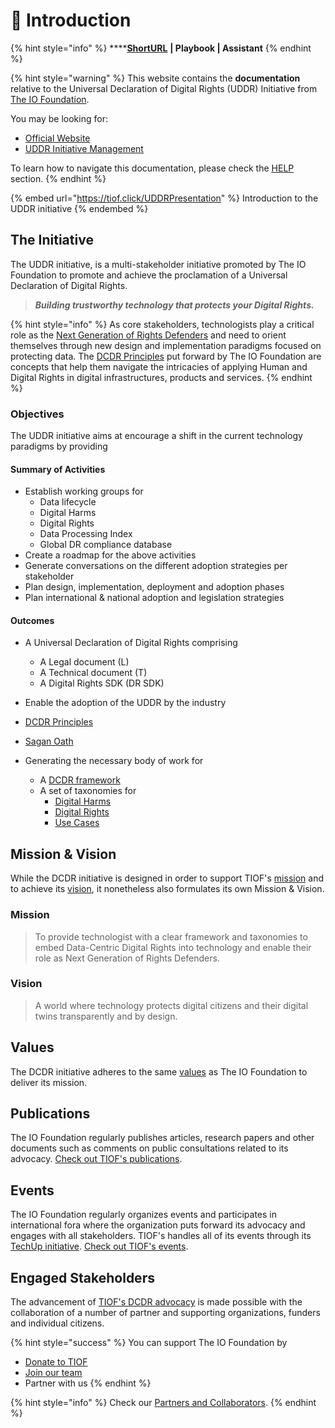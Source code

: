 # 🚧 Introduction

{% hint style="info" %}
****[**ShortURL**](https://tiof.click/UDDRDocs) **| Playbook | Assistant**
{% endhint %}

{% hint style="warning" %}
This website contains the **documentation** relative to the Universal Declaration of Digital Rights (UDDR) Initiative from [The IO Foundation](https://tiof.click/TIOFWeb).

You may be looking for:

* [Official Website](https://tiof.click/UDDRWeb)
* [UDDR Initiative Management](https://tiof.click/UDDRRepo)

To learn how to navigate this documentation, please check the [HELP](https://tiof.click/TIOFDocsHelp) section.
{% endhint %}

{% embed url="https://tiof.click/UDDRPresentation" %}
Introduction to the UDDR initiative
{% endembed %}

## The Initiative

The UDDR initiative, is a multi-stakeholder initiative promoted by The IO Foundation to promote and achieve the proclamation of a Universal Declaration of Digital Rights.

> _**Building trustworthy technology that protects your Digital Rights.**_



{% hint style="info" %}
As core stakeholders, technologists play a critical role as the [Next Generation of Rights Defenders](https://tiof.click/TIOFNextGen) and need to orient themselves through new design and implementation paradigms focused on protecting data. The [DCDR Principles](https://tiof.click/DCDRPrinciples) put forward by The IO Foundation are concepts that help them navigate the intricacies of applying Human and Digital Rights in digital infrastructures, products and services.
{% endhint %}

### Objectives

The UDDR initiative aims at encourage a shift in the current technology paradigms by providing

#### **Summary of Activities**

* Establish working groups for
  * Data lifecycle
  * Digital Harms
  * Digital Rights
  * Data Processing Index
  * Global DR compliance database
* Create a roadmap for the above activities
* Generate conversations on the different adoption strategies per stakeholder
* Plan design, implementation, deployment and adoption phases
* Plan international & national adoption and legislation strategies

#### **Outcomes**

* A Universal Declaration of Digital Rights comprising
  * A Legal document (L)
  * A Technical document (T)
  * A Digital Rights SDK (DR SDK)
* Enable the adoption of the UDDR by the industry







* [DCDR Principles](https://tiof.click/DCDRPrinciples)
* [Sagan Oath](https://tiof.click/DCDRSaganOath)
* Generating the necessary body of work for
  * A [DCDR framework](https://tiof.click/DCDRFramework)
  * A set of taxonomies for
    * [Digital Harms](https://tiof.click/DCDRDigitalHarms)
    * [Digital Rights](https://tiof.click/DCDRDigitalRights)
    * [Use Cases](https://tiof.click/DCDRUseCases)

## Mission & Vision

While the DCDR initiative is designed in order to support TIOF's [mission](https://tiof.click/TIOFMission) and to achieve its [vision](https://tiof.click/TIOFVision), it nonetheless also formulates its own Mission & Vision.

### Mission

> To provide technologist with a clear framework and taxonomies to embed Data-Centric Digital Rights into technology and enable their role as Next Generation of Rights Defenders.

### Vision

> A world where technology protects digital citizens and their digital twins transparently and by design.

## Values

The DCDR initiative adheres to the same [values](https://tiof.click/TIOFValues) as The IO Foundation to deliver its mission.

## Publications

The IO Foundation regularly publishes articles, research papers and other documents such as comments on public consultations related to its advocacy. [Check out TIOF's publications](https://tiof.click/DCDRPublications).

## Events

The IO Foundation regularly organizes events and participates in international fora where the organization puts forward its advocacy and engages with all stakeholders. TIOF's handles all of its events through its [TechUp initiative](https://tiof.click/TUDocs). [Check out TIOF's events](https://tiof.click/DCDREvents).&#x20;

## Engaged Stakeholders

The advancement of [TIOF's DCDR advocacy](https://tiof.click/DCDRAdvocacy) is made possible with the collaboration of a number of partner and supporting organizations, funders and individual citizens.

{% hint style="success" %}
You can support The IO Foundation by

* [Donate to TIOF](https://tiof.click/SupportUs)
* [Join our team](https://tiof.click/DCDRJoinUs)
* Partner with us
{% endhint %}

{% hint style="info" %}
Check our [Partners and Collaborators](https://tiof.click/TIOFPartners).
{% endhint %}
